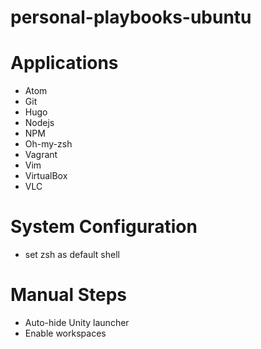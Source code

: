 # personal-playbooks-ubuntu

# Applications
  * Atom
  * Git
  * Hugo
  * Nodejs
  * NPM
  * Oh-my-zsh
  * Vagrant
  * Vim
  * VirtualBox
  * VLC
  
# System Configuration
  * set zsh as default shell
   
# Manual Steps
  * Auto-hide Unity launcher
  * Enable workspaces
